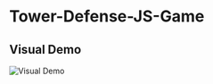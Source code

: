 # Tower-Defense-JS-Game

## Visual Demo

![Visual Demo](https://github.com/mattchoi2/Tower-Defense-JS-Game/blob/master/assets/showcase/game-showcase.gif?raw=true)
